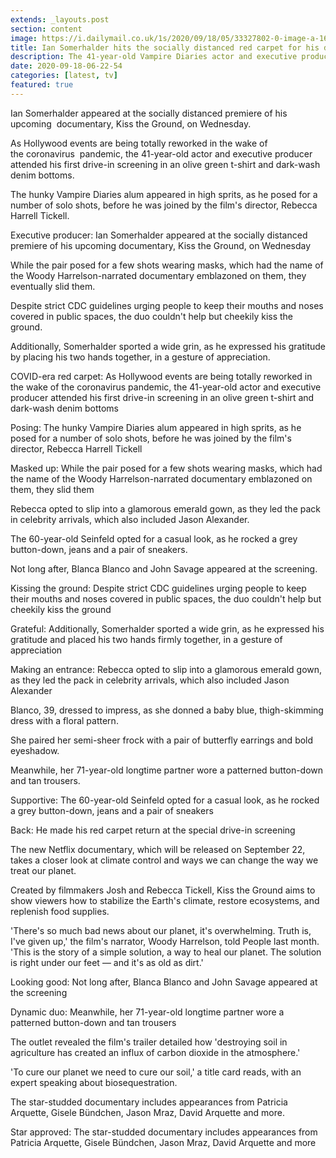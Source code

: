 ```yaml
---
extends: _layouts.post
section: content
image: https://i.dailymail.co.uk/1s/2020/09/18/05/33327802-0-image-a-164_1600403182537.jpg 
title: Ian Somerhalder hits the socially distanced red carpet for his documentary Kiss the Ground 
description: The 41-year-old Vampire Diaries actor and executive producer attended his first drive-in screening in an olive green t-shirt and dark-wash denim bottoms on Wednesday in Hollywood. 
date: 2020-09-18-06-22-54 
categories: [latest, tv] 
featured: true 
--- 
```

Ian Somerhalder appeared at the socially distanced premiere of his upcoming  documentary, Kiss the Ground, on Wednesday.  

As Hollywood events are being totally reworked in the wake of the coronavirus  pandemic, the 41-year-old actor and executive producer attended his first drive-in screening in an olive green t-shirt and dark-wash denim bottoms.

The hunky Vampire Diaries alum appeared in high sprits, as he posed for a number of solo shots, before he was joined by the film's director, Rebecca Harrell Tickell. 

Executive producer: Ian Somerhalder appeared at the socially distanced premiere of his upcoming documentary, Kiss the Ground, on Wednesday

While the pair posed for a few shots wearing masks, which had the name of the Woody Harrelson-narrated documentary emblazoned on them, they eventually slid them. 

Despite strict CDC guidelines urging people to keep their mouths and noses covered in public spaces, the duo couldn't help but cheekily kiss the ground. 

Additionally, Somerhalder sported a wide grin, as he expressed his gratitude by placing his two hands together, in a gesture of appreciation.

COVID-era red carpet: As Hollywood events are being totally reworked in the wake of the coronavirus pandemic, the 41-year-old actor and executive producer attended his first drive-in screening in an olive green t-shirt and dark-wash denim bottoms

Posing: The hunky Vampire Diaries alum appeared in high sprits, as he posed for a number of solo shots, before he was joined by the film's director, Rebecca Harrell Tickell

Masked up: While the pair posed for a few shots wearing masks, which had the name of the Woody Harrelson-narrated documentary emblazoned on them, they slid them

Rebecca opted to slip into a glamorous emerald gown, as they led the pack in celebrity arrivals, which also included Jason Alexander. 

The 60-year-old Seinfeld opted for a casual look, as he rocked a grey button-down, jeans and a pair of sneakers. 

Not long after, Blanca Blanco and John Savage appeared at the screening. 

Kissing the ground: Despite strict CDC guidelines urging people to keep their mouths and noses covered in public spaces, the duo couldn't help but cheekily kiss the ground

Grateful: Additionally, Somerhalder sported a wide grin, as he expressed his gratitude and placed his two hands firmly together, in a gesture of appreciation

Making an entrance: Rebecca opted to slip into a glamorous emerald gown, as they led the pack in celebrity arrivals, which also included Jason Alexander

Blanco, 39, dressed to impress, as she donned a baby blue, thigh-skimming dress with a floral pattern.

She paired her semi-sheer frock with a pair of butterfly earrings and bold eyeshadow.

Meanwhile, her 71-year-old longtime partner wore a patterned button-down and tan trousers. 

Supportive: The 60-year-old Seinfeld opted for a casual look, as he rocked a grey button-down, jeans and a pair of sneakers

Back: He made his red carpet return at the special drive-in screening 

The new Netflix documentary, which will be released on September 22, takes a closer look at climate control and ways we can change the way we treat our planet. 

Created by filmmakers Josh and Rebecca Tickell, Kiss the Ground aims to show viewers how to stabilize the Earth's climate, restore ecosystems, and replenish food supplies. 

'There's so much bad news about our planet, it's overwhelming. Truth is, I've given up,' the film's narrator, Woody Harrelson, told People last month. 'This is the story of a simple solution, a way to heal our planet. The solution is right under our feet — and it's as old as dirt.' 

Looking good: Not long after, Blanca Blanco and John Savage appeared at the screening

Dynamic duo: Meanwhile, her 71-year-old longtime partner wore a patterned button-down and tan trousers

The outlet revealed the film's trailer detailed how 'destroying soil in agriculture has created an influx of carbon dioxide in the atmosphere.'

'To cure our planet we need to cure our soil,' a title card reads, with an expert speaking about biosequestration. 

The star-studded documentary includes appearances from Patricia Arquette, Gisele Bündchen, Jason Mraz, David Arquette and more. 

Star approved: The star-studded documentary includes appearances from Patricia Arquette, Gisele Bündchen, Jason Mraz, David Arquette and more

